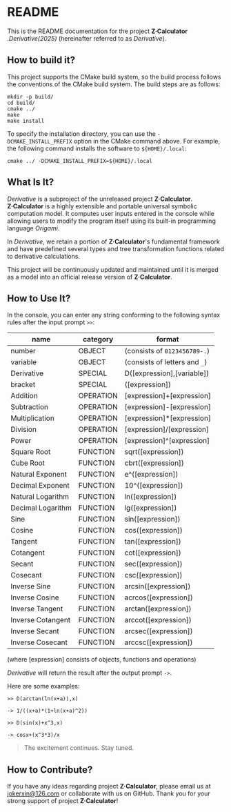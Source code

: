 # README

This is the README documentation for the project __Z·Calculator__ *.Derivative(2025)* (hereinafter referred to as _Derivative_).

## How to build it?

This project supports the CMake build system, so the build process follows the conventions of the CMake build system. 
The build steps are as follows:

```shell
mkdir -p build/
cd build/
cmake ../
make
make install
```

To specify the installation directory, you can use the `-DCMAKE_INSTALL_PREFIX` option in the CMake command above.
For example, the following command installs the software to `${HOME}/.local`:

```shell
cmake ../ -DCMAKE_INSTALL_PREFIX=${HOME}/.local
```

## What Is It?

_Derivative_ is a subproject of the unreleased project __Z·Calculator__. __Z·Calculator__ is a highly extensible and 
portable universal symbolic computation model. It computes user inputs entered in the console while allowing users to 
modify the program itself using its built-in programming language _Origami_.

In _Derivative_, we retain a portion of __Z·Calculator__'s fundamental framework and have predefined several types and 
tree transformation functions related to derivative calculations.

This project will be continuously updated and maintained until it is merged as a model into an official release version 
of __Z·Calculator__.


## How to Use It?

In the console, you can enter any string conforming to the following syntax rules after the input prompt `>>`:

|name               |category           |format                         |
|-------------------|-------------------|-------------------------------|
|number             |OBJECT             |(consists of `0123456789-.`)   |
|variable           |OBJECT             |(consists of letters and `_`)  |
|Derivative         |SPECIAL            |D([expression],[variable])     |
|bracket            |SPECIAL            |([expression])                 |
|Addition           |OPERATION          |[expression]+[expression]      |
|Subtraction        |OPERATION          |[expression]-[expression]      |
|Multiplication     |OPERATION          |[expression]\*[expression]     |
|Division           |OPERATION          |[expression]/[expression]      |
|Power              |OPERATION          |[expression]^[expression]      |
|Square Root        |FUNCTION           |sqrt([expression])             |
|Cube Root          |FUNCTION           |cbrt([expression])             |
|Natural Exponent   |FUNCTION           |e^([expression])               |
|Decimal Exponent   |FUNCTION           |10^([expression])              |
|Natural Logarithm  |FUNCTION           |ln([expression])               |
|Decimal Logarithm  |FUNCTION           |lg([expression])               |
|Sine               |FUNCTION           |sin([expression])              |
|Cosine             |FUNCTION           |cos([expression])              |
|Tangent            |FUNCTION           |tan([expression])              |
|Cotangent          |FUNCTION           |cot([expression])              |
|Secant             |FUNCTION           |sec([expression])              |
|Cosecant           |FUNCTION           |csc([expression])              |
|Inverse Sine       |FUNCTION           |arcsin([expression])           |
|Inverse Cosine     |FUNCTION           |acrcos([expression])           |
|Inverse Tangent    |FUNCTION           |arctan([expression])           |
|Inverse Cotangent  |FUNCTION           |arccot([expression])           |
|Inverse Secant     |FUNCTION           |arcsec([expression])           |
|Inverse Cosecant   |FUNCTION           |arccsc([expression])           |
(where [expression] consists of objects, functions and operations)

_Derivative_ will return the result after the output prompt `->`.

Here are some examples:

`>> D(arctan(ln(x+a)),x)`

`-> 1/((x+a)*(1+ln(x+a)^2))`

`>> D(sin(x)+x^3,x)`

`-> cosx+(x^3*3)/x`

> The excitement continues. Stay tuned.


## How to Contribute?

If you have any ideas regarding project __Z·Calculator__, please email us at jokerxin@126.com or collaborate with us on GitHub. Thank you for your strong support of project __Z·Calculator__!
